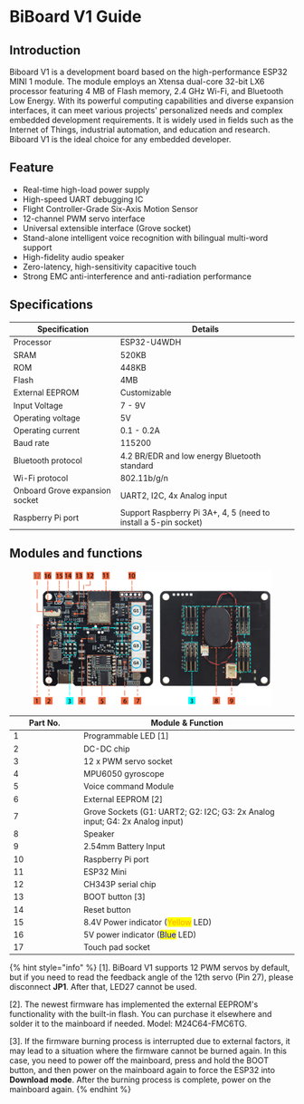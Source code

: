 # BiBoard V1 Guide

## Introduction

Biboard V1 is a development board based on the high-performance ESP32 MINI 1 module. The module employs an Xtensa dual-core 32-bit LX6 processor featuring 4 MB of Flash memory, 2.4 GHz Wi-Fi, and Bluetooth Low Energy. With its powerful computing capabilities and diverse expansion interfaces, it can meet various projects' personalized needs and complex embedded development requirements. It is widely used in fields such as the Internet of Things, industrial automation, and education and research. Biboard V1 is the ideal choice for any embedded developer.

## Feature

* Real-time high-load power supply
* High-speed UART debugging IC
* Flight Controller-Grade Six-Axis Motion Sensor
* 12-channel PWM servo interface
* Universal extensible interface (Grove socket)
* Stand-alone intelligent voice recognition with bilingual multi-word support
* High-fidelity audio speaker
* Zero-latency, high-sensitivity capacitive touch
* Strong EMC anti-interference and anti-radiation performance

## Specifications

| Specification                  | 	Details                                                        |
| ------------------------------ | --------------------------------------------------------------- |
| Processor                      | ESP32-U4WDH                                                     |
| SRAM                           | 520KB                                                           |
| ROM                            | 448KB                                                           |
| Flash                          | 4MB                                                             |
| External EEPROM                | Customizable                                                    |
| Input Voltage                  | 7 - 9V                                                          |
| Operating voltage              | 5V                                                              |
| Operating current              | 0.1 - 0.2A                                                      |
| Baud rate                      | 115200                                                          |
| Bluetooth protocol             | 4.2 BR/EDR and low energy Bluetooth standard                    |
| Wi-Fi protocol                 | 802.11b/g/n                                                     |
| Onboard Grove expansion socket | UART2, I2C, 4x Analog input                                     |
| Raspberry Pi port              | Support Raspberry Pi 3A+, 4, 5 (need to install a 5-pin socket) |

## Modules and functions

<figure><img src="../.gitbook/assets/image (535).png" alt=""><figcaption></figcaption></figure>

<table><thead><tr><th width="110">Part No.</th><th>Module &#x26; Function</th></tr></thead><tbody><tr><td>1</td><td>Programmable LED [1]</td></tr><tr><td>2</td><td>DC-DC chip</td></tr><tr><td>3</td><td>12 x PWM servo socket</td></tr><tr><td>4</td><td>MPU6050 gyroscope</td></tr><tr><td>5</td><td>Voice command Module</td></tr><tr><td>6</td><td>External EEPROM [2]</td></tr><tr><td>7</td><td>Grove Sockets (G1: UART2; G2: I2C; G3: 2x Analog input; G4: 2x Analog input)</td></tr><tr><td>8</td><td>Speaker</td></tr><tr><td>9</td><td>2.54mm Battery Input</td></tr><tr><td>10</td><td>Raspberry Pi port</td></tr><tr><td>11</td><td>ESP32 Mini</td></tr><tr><td>12</td><td>CH343P serial chip</td></tr><tr><td>13</td><td>BOOT button [3]</td></tr><tr><td>14</td><td>Reset button</td></tr><tr><td>15</td><td>8.4V Power indicator (<mark style="color:orange;">Yellow</mark> LED)</td></tr><tr><td>16</td><td>5V power indicator (<mark style="color:blue;">Blue</mark> LED)</td></tr><tr><td>17</td><td>Touch pad socket</td></tr></tbody></table>

{% hint style="info" %}
\[1]. BiBoard V1 supports 12 PWM servos by default, but if you need to read the feedback angle of the 12th servo (Pin 27), please disconnect **JP1**. After that, LED27 cannot be used.

\[2]. The newest firmware has implemented the external EEPROM's functionality with the built-in flash. You can purchase it elsewhere and solder it to the mainboard if needed. Model: M24C64-FMC6TG.&#x20;

\[3]. If the firmware burning process is interrupted due to external factors, it may lead to a situation where the firmware cannot be burned again. In this case, you need to power off the mainboard, press and hold the BOOT button, and then power on the mainboard again to force the ESP32 into **Download mode**. After the burning process is complete, power on the mainboard again.
{% endhint %}
